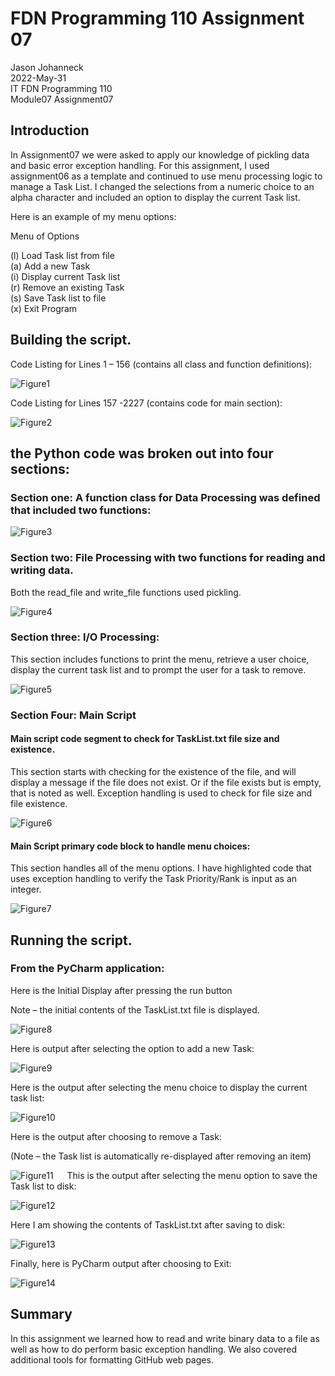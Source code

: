 # FDN Programming 110 Assignment 07

Jason Johanneck  
2022-May-31  
IT FDN Programming 110  
Module07 Assignment07  

## Introduction
In Assignment07 we were asked to apply our knowledge of pickling data and basic error exception handling. For this assignment, I used assignment06 as a template and continued to use menu processing logic to manage a Task List.  I changed the selections from a numeric choice to an alpha character and included an option to display the current Task list.

Here is an example of my menu options:  

Menu of Options  

(l) Load Task list from file  
(a) Add a new Task  
(i) Display current Task list  
(r) Remove an existing Task  
(s) Save Task list to file  
(x) Exit Program  

## Building the script.  
Code Listing for Lines 1 – 156 (contains all class and function definitions):

![Figure1](Figure1.png "Figure 1 - Code Listing for Classes & Functions")

Code Listing for Lines 157 -2227  (contains code for main section):

![Figure2](Figure2.png "Figure 2 - Code Listing for Main Section")


## the Python code was broken out into four sections:

### Section one: A function class for Data Processing was defined that included two functions:  

![Figure3](Figure3.png "Figure 3- Processor Class with four functions")


### Section two: File Processing with two functions for reading and writing data.

Both the read_file and write_file functions used pickling.  

![Figure4](Figure4.png "Figure 4- File Processing Functions")


### Section three: I/O Processing:

This section includes functions to print the menu, retrieve a user choice, display the current task list and to prompt the user for a task to remove.  

![Figure5](Figure5.png "Figure 5 - IO Processing")


### Section Four: Main Script  

#### Main script code segment to check for TaskList.txt file size and existence.

This section starts with checking for the existence of the file, and will display a message if the file does not exist.
Or if the file exists but is empty, that is noted as well.  Exception handling is used to check for file size and file existence.

![Figure6](/docs/Figure6.png "Figure 6 - Exception Handling to check file size and existence")

####  Main Script primary code block to handle menu choices:

This section handles all of the menu options.  I have highlighted code that uses exception handling to verify the Task Priority/Rank is input as an integer.

![Figure7](Figure7.png "Figure 7  -Main Loop to process menu selections")

## Running the script.
### From the PyCharm application:

Here is the Initial Display after pressing the run button

Note – the initial contents of the TaskList.txt file is displayed.  

![Figure8](Figure8.png "Figure 8 - Pycharm output for Initial Display")

Here is output after selecting the option to add a new Task:  

![Figure9](Figure9.png "Figure 9 - Pycharm Output to Add Task")

Here is the output after selecting the menu choice to display the current task list:  

![Figure10](Figure10.png "Figure 10 - Pycharm output to Display Current Task list")
 

Here is the output after choosing to remove a Task: 

(Note – the Task list is automatically re-displayed after removing an item)  

![Figure11](Figure11.png "Figure 11 - Pycharm Output for Removing a Task")
  
This is the output after selecting the menu option to save the Task list to disk:  

![Figure12](Figure12.png "Figure 12 - Pycharm Output to Save Task list to disk")
 

Here I am showing the contents of TaskList.txt after saving to disk:  

![Figure13](Figure13.png "Figure 13- Contents of TaskList.txt after Menu Option 4 selected")

 
Finally, here is PyCharm output after choosing to Exit:  

![Figure14](Figure14.png "Figure 14 - PyCharm output when exiting program")
 

## Summary

In this assignment we learned how to read and write binary data to a file as well as how to do perform basic exception handling.  We also covered additional tools for formatting GitHub web pages.
